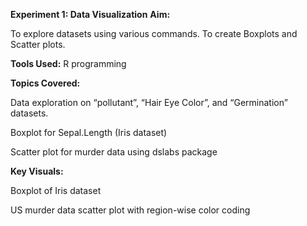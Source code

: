 **Experiment 1: Data Visualization**
**Aim:**

To explore datasets using various commands.
To create Boxplots and Scatter plots.

**Tools Used:** R programming

**Topics Covered:**

Data exploration on “pollutant”, “Hair Eye Color”, and “Germination” datasets.

Boxplot for Sepal.Length (Iris dataset)

Scatter plot for murder data using dslabs package

**Key Visuals:**

Boxplot of Iris dataset

US murder data scatter plot with region-wise color coding
